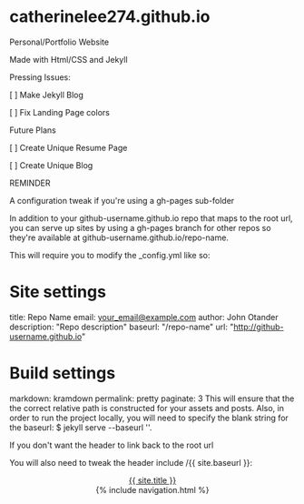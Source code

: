 # catherinelee274.github.io
Personal/Portfolio Website

Made with Html/CSS and Jekyll

Pressing Issues:

[ ] Make Jekyll Blog

[ ] Fix Landing Page colors

Future Plans

[ ] Create Unique Resume Page

[ ] Create Unique Blog


REMINDER

A configuration tweak if you're using a gh-pages sub-folder

In addition to your github-username.github.io repo that maps to the root url, you can serve up sites by using a gh-pages branch for other repos so they're available at github-username.github.io/repo-name.

This will require you to modify the _config.yml like so:

# Site settings
title: Repo Name
email: your_email@example.com
author: John Otander
description: "Repo description"
baseurl: "/repo-name"
url: "http://github-username.github.io"

# Build settings
markdown: kramdown
permalink: pretty
paginate: 3
This will ensure that the the correct relative path is constructed for your assets and posts. Also, in order to run the project locally, you will need to specify the blank string for the baseurl: $ jekyll serve --baseurl ''.

If you don't want the header to link back to the root url

You will also need to tweak the header include /{{ site.baseurl }}:

<header class="site-header px2 px-responsive">
  <div class="mt2 wrap">
    <div class="measure">
      <a href="{{ site.url }}/{{ site.baseurl }}">{{ site.title }}</a>
      <nav class="site-nav right">
        {% include navigation.html %}
      </nav>
    </div>
  </div>
</header>
